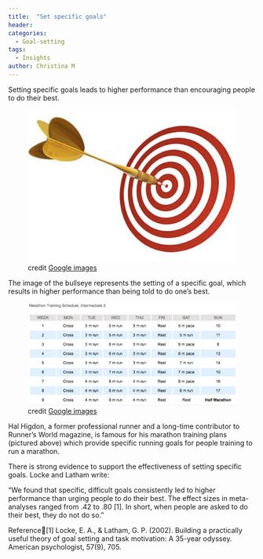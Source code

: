 ```yaml
---
title:  "Set specific goals"
header:
categories:
  - Goal-setting
tags:
  - Insights
author: Christina M
---
```


Setting specific goals leads to higher performance than encouraging people to do their best.  

<figure>
    <a href="/assets/images/gs03.png">
      <img src="/assets/images/gs03.png">
    </a>
    <figcaption>
      credit
      <a href="https://images.google.com/">Google images
      </a>
    </figcaption>
</figure>

The image of the bullseye represents the setting of a specific goal, which results in higher performance than being told to do one’s best.

<figure>
    <a href="/assets/images/gs04.png">
      <img src="/assets/images/gs04.png">
    </a>
    <figcaption>
      credit
      <a href="https://images.google.com/">Google images
      </a>
    </figcaption>
</figure>

Hal Higdon, a former professional runner and a long-time contributor to Runner’s World magazine, is famous for his marathon training plans (pictured above) which provide specific running goals for people training to run a marathon.


There is strong evidence to support the effectiveness of setting specific goals. Locke and Latham write:

“We found that specific, difficult goals consistently led to higher performance than urging people to do their best. The effect sizes in meta-analyses ranged from .42 to .80 [1]. In short, when people are asked to do their best, they do not do so.”



Reference[1] Locke, E. A., & Latham, G. P. (2002). Building a practically useful theory of goal setting and task motivation: A 35-year odyssey. American psychologist, 57(9), 705.
